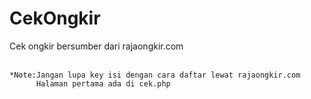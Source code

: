 # CekOngkir
Cek ongkir bersumber dari rajaongkir.com
<br><br>
```
*Note:Jangan lupa key isi dengan cara daftar lewat rajaongkir.com
      Halaman pertama ada di cek.php
```
<br>
